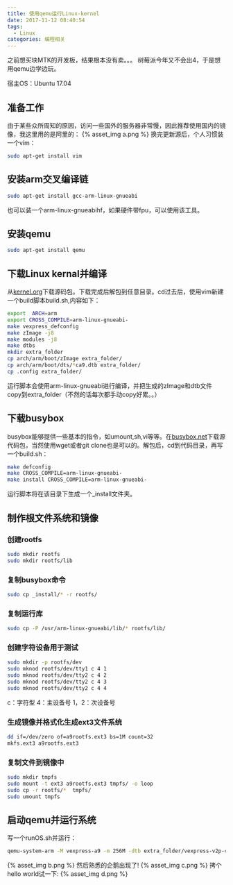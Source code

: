 ```yaml
---
title: 使用qemu运行Linux-kernel
date: 2017-11-12 08:40:54
tags:
  - Linux
categories: 编程相关
---
```

之前想买块MTK的开发板，结果根本没有卖。。。 树莓派今年又不会出4，于是想用qemu边学边玩。
<!--more-->
宿主OS：Ubuntu 17.04
## 准备工作
由于某些众所周知的原因，访问一些国外的服务器非常慢，因此推荐使用国内的镜像，我这里用的是阿里的：
{% asset_img a.png %}
换完更新源后，个人习惯装一个vim：
```bash
sudo apt-get install vim
```
## 安装arm交叉编译链
```bash
sudo apt-get install gcc-arm-linux-gnueabi
```
也可以装一个arm-linux-gnueabihf，如果硬件带fpu，可以使用该工具。
## 安装qemu
```bash
sudo apt-get install qemu
```
## 下载Linux kernal并编译
从[kernel.org](https://www.kernel.org/)下载源码包。下载完成后解包到任意目录。cd过去后，使用vim新建一个build脚本build.sh,内容如下：
```bash
export  ARCH=arm 
export CROSS_COMPILE=arm-linux-gnueabi- 
make vexpress_defconfig
make zImage -j8
make modules -j8
make dtbs
mkdir extra_folder
cp arch/arm/boot/zImage extra_folder/
cp arch/arm/boot/dts/*ca9.dtb extra_folder/
cp .config extra_folder/
```
运行脚本会使用arm-linux-gnueabi进行编译，并把生成的zImage和dtb文件copy到extra_folder（不然的话每次都手动copy好累。。）
## 下载busybox
busybox能够提供一些基本的指令，如umount,sh,vi等等。在[busybox.net](https://busybox.net/)下载源代码包，当然使用wget或者git clone也是可以的。解包后，cd到代码目录，再写一个build.sh：
```bash
make defconfig
make CROSS_COMPILE=arm-linux-gnueabi-
make install CROSS_COMPILE=arm-linux-gnueabi-
```
运行脚本将在该目录下生成一个_install文件夹。
## 制作根文件系统和镜像
### 创建rootfs
```bash
sudo mkdir rootfs
sudo mkdir rootfs/lib
```
### 复制busybox命令
```bash
sudo cp _install/* -r rootfs/
```
### 复制运行库
```bash
sudo cp -P /usr/arm-linux-gnueabi/lib/* rootfs/lib/
```
### 创建字符设备用于测试
```bash
sudo mkdir -p rootfs/dev
sudo mknod rootfs/dev/tty1 c 4 1
sudo mknod rootfs/dev/tty2 c 4 2
sudo mknod rootfs/dev/tty2 c 4 3
sudo mknod rootfs/dev/tty2 c 4 4
```
c：字符型
4：主设备号
1，2：次设备号
### 生成镜像并格式化生成ext3文件系统
```bash
dd if=/dev/zero of=a9rootfs.ext3 bs=1M count=32
mkfs.ext3 a9rootfs.ext3
```
### 复制文件到镜像中
```bash
sudo mkdir tmpfs
sudo mount -t ext3 a9rootfs.ext3 tmpfs/ -o loop
sudo cp -r rootfs/*  tmpfs/
sudo umount tmpfs
```
## 启动qemu并运行系统
写一个runOS.sh并运行：
```bash
qemu-system-arm -M vexpress-a9 -m 256M -dtb extra_folder/vexpress-v2p-ca9.dtb -kernel extra_folder/zImage -append "root=/dev/mmcblk0 rw" -sd a9rootfs.ext3
```
{% asset_img b.png %}
然后熟悉的企鹅出现了!
{% asset_img c.png %}
拷个hello world试一下:
{% asset_img d.png %}